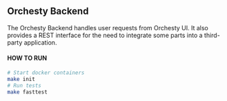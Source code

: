 ## Orchesty Backend

The Orchesty Backend handles user requests from Orchesty UI. It also provides a REST interface for the need to integrate some parts into a third-party application.

#### HOW TO RUN

```bash
# Start docker containers
make init
# Run tests
make fasttest
```

